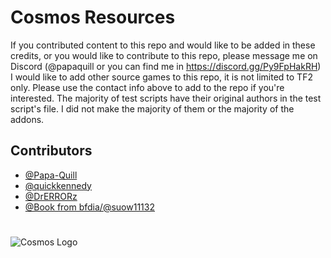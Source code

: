 
# Cosmos Resources

If you contributed content to this repo and would like to be added in these credits, or you would like to contribute to this repo, please message me on Discord (@papaquill or you can find me in https://discord.gg/Py9FpHakRH)
I would like to add other source games to this repo, it is not limited to TF2 only. Please use the contact info above to add to the repo if you're interested.
The majority of test scripts have their original authors in the test script's file. I did not make the majority of them or the majority of the addons.

## Contributors

- [@Papa-Quill](https://www.github.com/Papa-Quill)
- [@quickkennedy](https://github.com/quickkennedy)
- [@DrERRORz](https://github.com/DrERRORz)
- [@Book from bfdia/@suow11132](https://github.com/suow11132)

#

![Cosmos Logo](https://cdn.discordapp.com/attachments/1076725187476729887/1219811547094716417/TF2LogoCosmosPurple.png?ex=660ca907&is=65fa3407&hm=185858df13eefce77198278823ed57b18d80c3276013b51572b5acaf5b15a539&)
